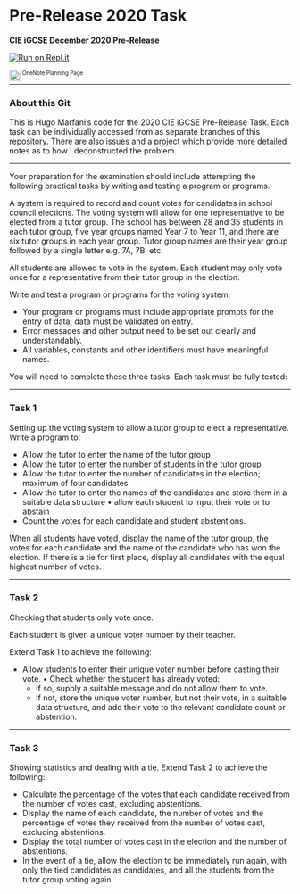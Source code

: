 # Pre-Release 2020 Task

**CIE iGCSE December 2020 Pre-Release**

[![Run on Repl.it](https://repl.it/badge/github/@A9_marfanih_y16/Pre-Release-2024#main.py)](https://repl.it/@A9_marfanih_y16/Pre-Release-2024#main.py)

<a href="https://manchestergrammarschool.sharepoint.com/sites/Section_2020-7023/_layouts/15/Doc.aspx?sourcedoc={712afe9c-ed87-451f-a10e-8f73454aca37}&action=view&wd=target%28marfanih-y16%2FPre-Release%2FCouncil.one%7C3a14fc72-e12b-4e3c-a7dd-ac41ac23afe3%2FStudent%20Council%20Pre-Release%20Task%7C0464834e-5308-4efb-8e58-160a0f33de5d%2F%29&wdorigin=703"><img src="https://cdn0.iconfinder.com/data/icons/logos-microsoft-office-365/128/Microsoft_Office-06-512.png" align="left" height="20" width="20" ></a><sub><sup>OneNote Planning Page</sup></sub>

---

### About this Git

This is Hugo Marfani’s code for the 2020 CIE iGCSE Pre-Release Task. Each task can be individually accessed from as separate branches of this repository. There are also issues and a project which provide more detailed notes as to how I deconstructed the problem.

---

Your preparation for the examination should include attempting the following practical tasks by writing and testing a program or programs.

A system is required to record and count votes for candidates in school council elections. The voting system will allow for one representative to be elected from a tutor group. The school has between 28 and 35 students in each tutor group, five year groups named Year 7 to Year 11, and there are six tutor groups in each year group. Tutor group names are their year group followed by a single letter e.g. 7A, 7B, etc.

All students are allowed to vote in the system. Each student may only vote once for a representative from their tutor group in the election.

Write and test a program or programs for the voting system.

- Your program or programs must include appropriate prompts for the entry of data; data must be validated on entry.
- Error messages and other output need to be set out clearly and understandably.
- All variables, constants and other identifiers must have meaningful names.

You will need to complete these three tasks. Each task must be fully tested:

---

### Task 1

Setting up the voting system to allow a tutor group to elect a representative. Write a program to:

- Allow the tutor to enter the name of the tutor group
- Allow the tutor to enter the number of students in the tutor group
- Allow the tutor to enter the number of candidates in the election; maximum of four candidates
- Allow the tutor to enter the names of the candidates and store them in a suitable data structure • allow each student to input their vote or to abstain
- Count the votes for each candidate and student abstentions.

When all students have voted, display the name of the tutor group, the votes for each candidate and the name of the candidate who has won the election. If there is a tie for first place, display all candidates with the equal highest number of votes.

---

### Task 2

Checking that students only vote once.

Each student is given a unique voter number by their teacher.

Extend Task 1 to achieve the following:

- Allow students to enter their unique voter number before casting their vote. • Check whether the student has already voted:
   - If so, supply a suitable message and do not allow them to vote.
   - If not, store the unique voter number, but not their vote, in a suitable data structure, and add their vote to the relevant candidate count or abstention.

---

### Task 3

Showing statistics and dealing with a tie. Extend Task 2 to achieve the following:

- Calculate the percentage of the votes that each candidate received from the number of votes cast, excluding abstentions.
- Display the name of each candidate, the number of votes and the percentage of votes they received from the number of votes cast, excluding abstentions.
- Display the total number of votes cast in the election and the number of abstentions.
- In the event of a tie, allow the election to be immediately run again, with only the tied candidates as candidates, and all the students from the tutor group voting again.

